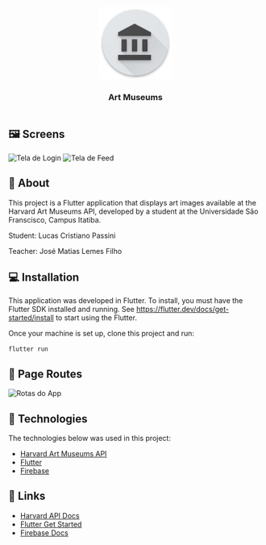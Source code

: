 <p align="center">
  <img src="icons/res/mipmap-xxhdpi/art_museums_launcher.png"/>
</p>


<h3 align="center">Art Museums <br/> <br/></h3>


## 🖼 Screens
<p>
<img src="https://user-images.githubusercontent.com/47937044/98612754-90570d00-22d3-11eb-926f-460ebbb24812.png" alt="Tela de Login" width="250"/>
<img src="https://user-images.githubusercontent.com/47937044/98612003-f2af0e00-22d1-11eb-9dea-061fac46dcd1.png" alt="Tela de Feed"  width="250"/>
<p/>

## :pushpin: About 

This project is a Flutter application that displays art images available at the Harvard Art Museums API, developed by a student at the Universidade São Franscisco, Campus Itatiba. 

Student: Lucas Cristiano Passini

Teacher: José Matias Lemes Filho


## :computer: Installation
This application was developed in Flutter. To install, you must have the
Flutter SDK installed and running. See https://flutter.dev/docs/get-started/install
to start using the Flutter.

Once your machine is set up, clone this project and run: 
```
flutter run
```


## :art: Page Routes

<img src="https://user-images.githubusercontent.com/47937044/101230694-9a2b2080-3685-11eb-9b27-520cf87c5273.png" alt="Rotas do App"  width="800"/>

## 🚀 Technologies

The technologies below was used in this project:

- [Harvard Art Museums API](https://www.harvardartmuseums.org/collections/api)
- [Flutter](https://flutter.dev/)
- [Firebase](https://firebase.google.com/)



## 🔗 Links 

- [Harvard API Docs](https://github.com/harvardartmuseums/api-docs)
- [Flutter Get Started](https://flutter.dev/docs/get-started/codelab)
- [Firebase Docs](https://firebase.google.com/docs/)




